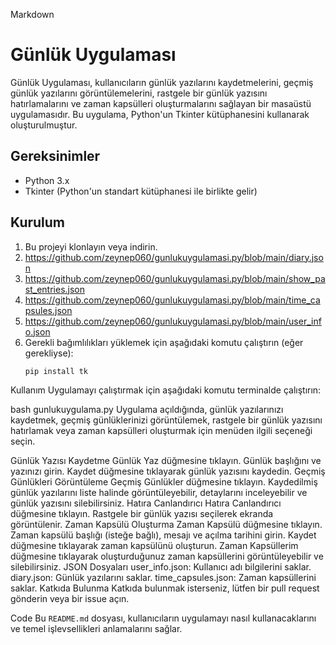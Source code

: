 
Markdown
# Günlük Uygulaması

Günlük Uygulaması, kullanıcıların günlük yazılarını kaydetmelerini, geçmiş günlük yazılarını görüntülemelerini, rastgele bir günlük yazısını hatırlamalarını ve zaman kapsülleri oluşturmalarını sağlayan bir masaüstü uygulamasıdır. Bu uygulama, Python'un Tkinter kütüphanesini kullanarak oluşturulmuştur.

## Gereksinimler

- Python 3.x
- Tkinter (Python'un standart kütüphanesi ile birlikte gelir)

## Kurulum

1. Bu projeyi klonlayın veya indirin.
3. https://github.com/zeynep060/gunlukuygulamasi.py/blob/main/diary.json
4. https://github.com/zeynep060/gunlukuygulamasi.py/blob/main/show_past_entries.json
5. https://github.com/zeynep060/gunlukuygulamasi.py/blob/main/time_capsules.json
6. https://github.com/zeynep060/gunlukuygulamasi.py/blob/main/user_info.json
7. Gerekli bağımlılıkları yüklemek için aşağıdaki komutu çalıştırın (eğer gerekliyse):
   ```bash
   pip install tk
Kullanım
Uygulamayı çalıştırmak için aşağıdaki komutu terminalde çalıştırın:

bash
gunlukuygulama.py
Uygulama açıldığında, günlük yazılarınızı kaydetmek, geçmiş günlüklerinizi görüntülemek, rastgele bir günlük yazısını hatırlamak veya zaman kapsülleri oluşturmak için menüden ilgili seçeneği seçin.

Günlük Yazısı Kaydetme
Günlük Yaz düğmesine tıklayın.
Günlük başlığını ve yazınızı girin.
Kaydet düğmesine tıklayarak günlük yazısını kaydedin.
Geçmiş Günlükleri Görüntüleme
Geçmiş Günlükler düğmesine tıklayın.
Kaydedilmiş günlük yazılarını liste halinde görüntüleyebilir, detaylarını inceleyebilir ve günlük yazısını silebilirsiniz.
Hatıra Canlandırıcı
Hatıra Canlandırıcı düğmesine tıklayın.
Rastgele bir günlük yazısı seçilerek ekranda görüntülenir.
Zaman Kapsülü Oluşturma
Zaman Kapsülü düğmesine tıklayın.
Zaman kapsülü başlığı (isteğe bağlı), mesajı ve açılma tarihini girin.
Kaydet düğmesine tıklayarak zaman kapsülünü oluşturun.
Zaman Kapsüllerim düğmesine tıklayarak oluşturduğunuz zaman kapsüllerini görüntüleyebilir ve silebilirsiniz.
JSON Dosyaları
user_info.json: Kullanıcı adı bilgilerini saklar.
diary.json: Günlük yazılarını saklar.
time_capsules.json: Zaman kapsüllerini saklar.
Katkıda Bulunma
Katkıda bulunmak isterseniz, lütfen bir pull request gönderin veya bir issue açın.

Code
Bu `README.md` dosyası, kullanıcıların uygulamayı nasıl kullanacaklarını ve temel işlevsellikleri anlamalarını sağlar.
